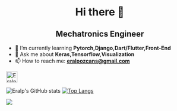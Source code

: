 <h1 align="center"> Hi there 👋 </h1>
<h2 align="center"> Mechatronics Engineer </h2>



- 🌱 I’m currently learning **Pytorch,Django,Dart/Flutter,Front-End**
- 💬 Ask me about **Keras,Tensorflow,Visualization**
- 📫 How to reach me: **eralpozcans@gmail.com**

<a href="https://kaggle.com/Eralpozcan" target="blank"><img align="center" src="https://cdn.jsdelivr.net/npm/simple-icons@3.0.1/icons/kaggle.svg" alt="Eralpozcan" height="30" width="30" /></a>

![Eralp's GitHub stats](https://github-readme-stats.vercel.app/api?username=Eralpozcan&show_icons=true&theme=radical&count_private=true)
[![Top Langs](https://github-readme-stats.vercel.app/api/top-langs/?username=Eralpozcan&layout=compact)](https://github.com/anuraghazra/github-readme-stats)

![](https://komarev.com/ghpvc/?username=Eralpozcan)

<!--
**Eralpozcan/Eralpozcan** is a ✨ _special_ ✨ repository because its `README.md` (this file) appears on your GitHub profile.







Here are some ideas to get you started:

- 🔭 I’m currently working on ...
- 🌱 I’m currently learning ...
- 👯 I’m looking to collaborate on ...
- 🤔 I’m looking for help with ...
- 💬 Ask me about ...
- 📫 How to reach me: ...
- 😄 Pronouns: ...
- ⚡ Fun fact: ...
-->
